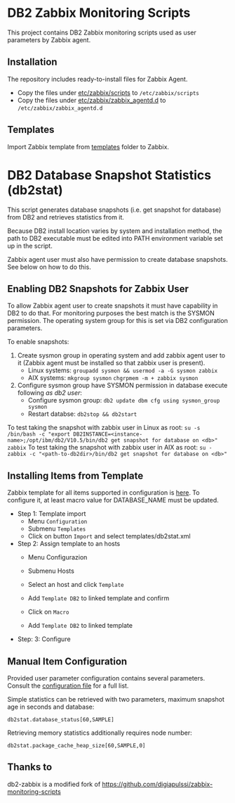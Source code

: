 # DB2 Zabbix Monitoring Scripts

This project contains DB2 Zabbix monitoring scripts used as user parameters by Zabbix agent.

## Installation

The repository includes ready-to-install files for Zabbix Agent.

* Copy the files under [etc/zabbix/scripts](etc/zabbix/scripts) to `/etc/zabbix/scripts`
* Copy the files under [etc/zabbix/zabbix_agentd.d](etc/zabbix/zabbix_agentd.d) to `/etc/zabbix/zabbix_agentd.d`

## Templates

Import Zabbix template from [templates](templates) folder to Zabbix.

# DB2 Database Snapshot Statistics (db2stat)

This script generates database snapshots (i.e. get snapshot for database) from
DB2 and retrieves statistics from it.

Because DB2 install location varies by system and installation method, the path
to DB2 executable must be edited into PATH environment variable set up in the
script.

Zabbix agent user must also have permission to create database snapshots. See
below on how to do this.

## Enabling DB2 Snapshots for Zabbix User

To allow Zabbix agent user to create snapshots it must have capability in DB2
to do that. For monitoring purposes the best match is the SYSMON permission. The
operating system group for this is set via DB2 configuration parameters.

To enable snapshots:

1. Create sysmon group in operating system and add zabbix agent user to it (Zabbix agent must be installed so that zabbix user is present).
   - Linux systems: `groupadd sysmon && usermod -a -G sysmon zabbix`
   - AIX systems: `mkgroup sysmon`
                  `chgrpmem -m + zabbix sysmon`
2. Configure sysmon group have SYSMON permission in database execute following *as db2 user*:
   - Configure sysmon group: `db2 update dbm cfg using sysmon_group sysmon`
   - Restart databse: `db2stop && db2start`

To test taking the snapshot with zabbix user in Linux as root:
`su -s /bin/bash -c "export DB2INSTANCE=<instance-name>;/opt/ibm/db2/V10.5/bin/db2 get snapshot for database on <db>" zabbix`
To test taking the snapshot with zabbix user in AIX as root:
`su - zabbix -c "<path-to-db2dir>/bin/db2 get snapshot for database on <db>"`

## Installing Items from Template

Zabbix template for all items supported in configuration is [here](../templates/db2stat.xml).
To configure it, at least macro value for DATABASE_NAME must be updated.

* Step 1: Template import 
  * Menu `Configuration`
  * Submenu `Templates`
  * Click on button `Import` and select templates/db2stat.xml
* Step 2: Assign template to an hosts
  * Menu Configurazion
  * Submenu Hosts
  * Select an host and click `Template`
  * Add `Template DB2` to linked template and confirm
  * Click on `Macro`
  
  * Add `Template DB2` to linked template
* Step: 3: Configure




## Manual Item Configuration

Provided user parameter configuration contains several parameters. Consult the
[configuration file](../etc/zabbix/zabbix_agentd.d/db2stat.conf) for a full list.

Simple statistics can be retrieved with two parameters, maximum snapshot age in seconds and database:

`db2stat.database_status[60,SAMPLE]`

Retrieving memory statistics additionally requires node number:

`db2stat.package_cache_heap_size[60,SAMPLE,0]`

## Thanks to

db2-zabbix is a modified fork of https://github.com/digiapulssi/zabbix-monitoring-scripts
